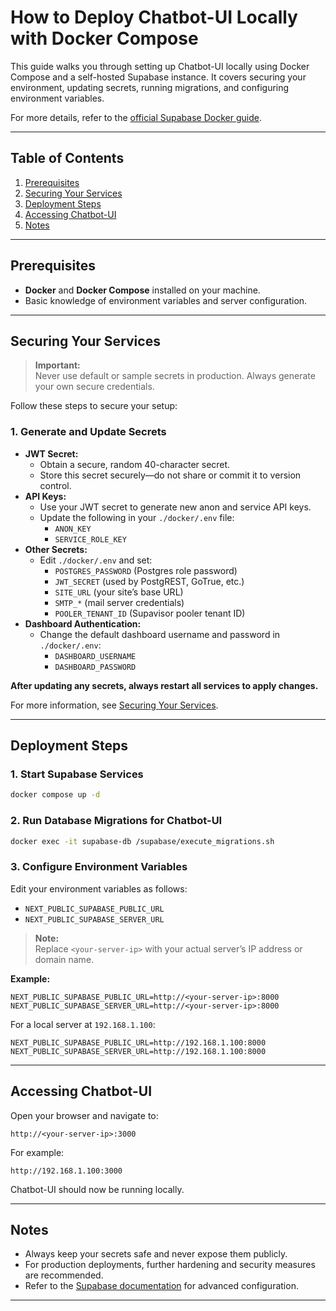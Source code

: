 # How to Deploy Chatbot-UI Locally with Docker Compose

This guide walks you through setting up Chatbot-UI locally using Docker Compose and a self-hosted Supabase instance. It covers securing your environment, updating secrets, running migrations, and configuring environment variables.

For more details, refer to the [official Supabase Docker guide](https://supabase.com/docs/guides/hosting/docker).

---

## Table of Contents

1. [Prerequisites](#prerequisites)
2. [Securing Your Services](#securing-your-services)
3. [Deployment Steps](#deployment-steps)
4. [Accessing Chatbot-UI](#accessing-chatbot-ui)
5. [Notes](#notes)

---

## Prerequisites

- **Docker** and **Docker Compose** installed on your machine.
- Basic knowledge of environment variables and server configuration.

---

## Securing Your Services

> **Important:**  
> Never use default or sample secrets in production. Always generate your own secure credentials.

Follow these steps to secure your setup:

### 1. Generate and Update Secrets

- **JWT Secret:**  
  - Obtain a secure, random 40-character secret.  
  - Store this secret securely—do not share or commit it to version control.
- **API Keys:**  
  - Use your JWT secret to generate new anon and service API keys.
  - Update the following in your `./docker/.env` file:
    - `ANON_KEY`
    - `SERVICE_ROLE_KEY`
- **Other Secrets:**  
  - Edit `./docker/.env` and set:
    - `POSTGRES_PASSWORD` (Postgres role password)
    - `JWT_SECRET` (used by PostgREST, GoTrue, etc.)
    - `SITE_URL` (your site’s base URL)
    - `SMTP_*` (mail server credentials)
    - `POOLER_TENANT_ID` (Supavisor pooler tenant ID)
- **Dashboard Authentication:**  
  - Change the default dashboard username and password in `./docker/.env`:
    - `DASHBOARD_USERNAME`
    - `DASHBOARD_PASSWORD`

**After updating any secrets, always restart all services to apply changes.**

For more information, see [Securing Your Services](https://supabase.com/docs/guides/self-hosting/docker#securing-your-services).

---

## Deployment Steps

### 1. Start Supabase Services

```bash
docker compose up -d
```

### 2. Run Database Migrations for Chatbot-UI

```bash
docker exec -it supabase-db /supabase/execute_migrations.sh
```

### 3. Configure Environment Variables

Edit your environment variables as follows:

- `NEXT_PUBLIC_SUPABASE_PUBLIC_URL`
- `NEXT_PUBLIC_SUPABASE_SERVER_URL`

> **Note:**  
> Replace `<your-server-ip>` with your actual server’s IP address or domain name.

**Example:**

```
NEXT_PUBLIC_SUPABASE_PUBLIC_URL=http://<your-server-ip>:8000
NEXT_PUBLIC_SUPABASE_SERVER_URL=http://<your-server-ip>:8000
```

For a local server at `192.168.1.100`:

```
NEXT_PUBLIC_SUPABASE_PUBLIC_URL=http://192.168.1.100:8000
NEXT_PUBLIC_SUPABASE_SERVER_URL=http://192.168.1.100:8000
```

---

## Accessing Chatbot-UI

Open your browser and navigate to:

```
http://<your-server-ip>:3000
```

For example:

```
http://192.168.1.100:3000
```

Chatbot-UI should now be running locally.

---

## Notes

- Always keep your secrets safe and never expose them publicly.
- For production deployments, further hardening and security measures are recommended.
- Refer to the [Supabase documentation](https://supabase.com/docs) for advanced configuration.

---